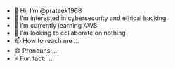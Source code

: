 - 👋 Hi, I’m @prateek1968
- 👀 I’m interested in cybersecurity and ethical hacking.
- 🌱 I’m currently learning AWS
- 💞️ I’m looking to collaborate on nothing 
- 📫 How to reach me ...
- 😄 Pronouns: ...
- ⚡ Fun fact: ...

<!---
prateek1968/prateek1968 is a ✨ special ✨ repository because its `README.md` (this file) appears on your GitHub profile.
You can click the Preview link to take a look at your changes.
--->
